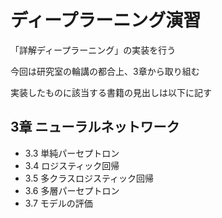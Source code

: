 # ディープラーニング演習
「詳解ディープラーニング」の実装を行う

今回は研究室の輪講の都合上、3章から取り組む

実装したものに該当する書籍の見出しは以下に記す

## 3章 ニューラルネットワーク
- 3.3 単純パーセプトロン
- 3.4 ロジスティック回帰
- 3.5 多クラスロジスティック回帰
- 3.6 多層パーセプトロン
- 3.7 モデルの評価